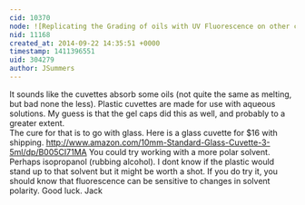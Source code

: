 ```yaml
---
cid: 10370
node: ![Replicating the Grading of oils with UV Fluorescence on other cameras pt 1](../notes/mathew/09-22-2014/replicating-the-grading-of-oils-with-uv-fluorescence-on-other-cameras-pt-1)
nid: 11168
created_at: 2014-09-22 14:35:51 +0000
timestamp: 1411396551
uid: 304279
author: JSummers
---
```


It sounds like the cuvettes absorb some oils (not quite the same as melting, but bad none the less).  Plastic cuvettes are made for use with aqueous solutions.  My guess is that the gel caps did this as well, and probably to a greater extent.  
The cure for that is to go with glass.  Here is a glass cuvette for $16 with shipping.  http://www.amazon.com/10mm-Standard-Glass-Cuvette-3-5ml/dp/B005CI71MA
  You could try working with a more polar solvent.  Perhaps isopropanol (rubbing alcohol). I dont know if the plastic would stand up to that solvent but it might be worth a shot.  If you do try it, you should know that fluorescence can be sensitive to changes in solvent polarity.
Good luck.
Jack 